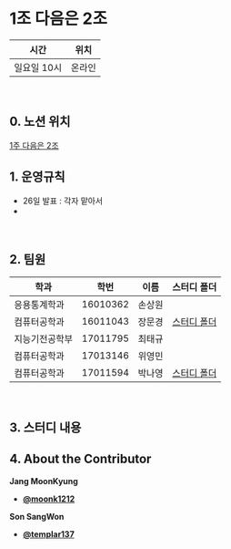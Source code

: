 # 1조 다음은 2조

| 시간 | 위치 |
|----------|------|
| 일요일 10시 | 온라인 | 

<br>

## 0. 노션 위치

[1주 다음은 2조](https://www.notion.so/i-group-2-69a67019cae2412c9f84f8c44639bab4)

##  1. 운영규칙 
- 26일 발표 : 각자 맡아서
- 
 
 
<br>
 

## 2. 팀원
| 학과 | 학번 | 이름 |스터디 폴더|
| ---- | ---- | ---- |----|
| 응용통계학과     |  16010362    |  손상원   ||
| 컴퓨터공학과     |  16011043    |  장문경   |[스터디 폴더](https://github.com/moonk1212/sai_study_forder)|
| 지능기전공학부    |  17011795  | 최태규||
|컴퓨터공학과|  17013146  | 위영민||
|컴퓨터공학과|  17011594  | 박나영|[스터디 폴더](https://github.com/Raymondgwangryeol/SAI-2nd_Semester.git)|
<br>

## 3. 스터디 내용



 



## 4. About the Contributor

**Jang MoonKyung**
- [**@moonk1212**](https://github.com/moonk1212)   

**Son SangWon**
- [**@templar137**](https://github.com/templar137)  

